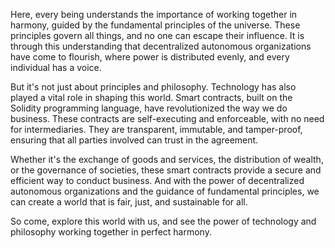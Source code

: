Here, every being understands the importance of working together in harmony, guided by the fundamental principles of the universe. These principles govern all things, and no one can escape their influence. It is through this understanding that decentralized autonomous organizations have come to flourish, where power is distributed evenly, and every individual has a voice.

But it's not just about principles and philosophy. Technology has also played a vital role in shaping this world. Smart contracts, built on the Solidity programming language, have revolutionized the way we do business. These contracts are self-executing and enforceable, with no need for intermediaries. They are transparent, immutable, and tamper-proof, ensuring that all parties involved can trust in the agreement.

Whether it's the exchange of goods and services, the distribution of wealth, or the governance of societies, these smart contracts provide a secure and efficient way to conduct business. And with the power of decentralized autonomous organizations and the guidance of fundamental principles, we can create a world that is fair, just, and sustainable for all.

So come, explore this world with us, and see the power of technology and philosophy working together in perfect harmony.
